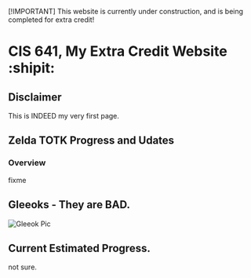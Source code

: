 [!IMPORTANT]
This website is currently under construction, and is being completed for extra credit!

# CIS 641, My Extra Credit Website :shipit:

## Disclaimer
This is INDEED my very first page. 

## Zelda TOTK Progress and Udates
### Overview
fixme

## Gleeoks - They are BAD. 
![Gleeok Pic](https://encrypted-tbn0.gstatic.com/images?q=tbn:ANd9GcTtpZL7X2e5xBkK8kAwFs0vMvZ0wAc1z2UvSA&s)

## Current Estimated Progress. 
not sure. 